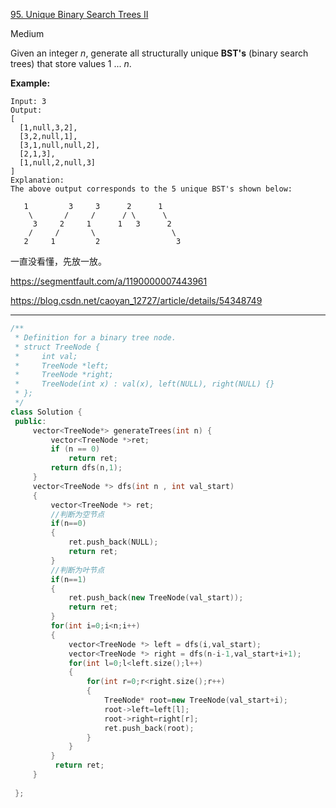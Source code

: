 [95. Unique Binary Search Trees II](https://leetcode.com/problems/unique-binary-search-trees-ii/)

Medium

Given an integer *n*, generate all structurally unique **BST's** (binary search trees) that store values 1 ... *n*.

**Example:**

```
Input: 3
Output:
[
  [1,null,3,2],
  [3,2,null,1],
  [3,1,null,null,2],
  [2,1,3],
  [1,null,2,null,3]
]
Explanation:
The above output corresponds to the 5 unique BST's shown below:

   1         3     3      2      1
    \       /     /      / \      \
     3     2     1      1   3      2
    /     /       \                 \
   2     1         2                 3
```

一直没看懂，先放一放。

https://segmentfault.com/a/1190000007443961

https://blog.csdn.net/caoyan_12727/article/details/54348749

---

```c++
/**
 * Definition for a binary tree node.
 * struct TreeNode {
 *     int val;
 *     TreeNode *left;
 *     TreeNode *right;
 *     TreeNode(int x) : val(x), left(NULL), right(NULL) {}
 * };
 */
class Solution {
 public:
	 vector<TreeNode*> generateTrees(int n) {
		 vector<TreeNode *>ret;
		 if (n == 0)
             return ret;
		 return dfs(n,1);
	 }
     vector<TreeNode *> dfs(int n , int val_start)
     {
         vector<TreeNode *> ret;
         //判断为空节点
         if(n==0)
         {
             ret.push_back(NULL);
             return ret;
         }
         //判断为叶节点
         if(n==1)
         {
             ret.push_back(new TreeNode(val_start));
             return ret;
         }
         for(int i=0;i<n;i++)
         {
             vector<TreeNode *> left = dfs(i,val_start);
             vector<TreeNode *> right = dfs(n-i-1,val_start+i+1);
             for(int l=0;l<left.size();l++)
             {
                 for(int r=0;r<right.size();r++)
                 {
                     TreeNode* root=new TreeNode(val_start+i);
                     root->left=left[l];
                     root->right=right[r];
                     ret.push_back(root);
                 }
             }
         }
          return ret;   
     }
        
 };

```

